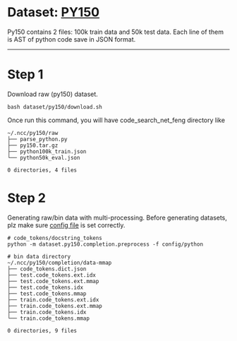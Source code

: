 # Dataset: [PY150](http://files.srl.inf.ethz.ch/data/py150.tar.gz)

Py150 contains 2 files: 100k train data and 50k test data. Each line of them is AST of python code save in JSON format. 

<hr>

# Step 1 
Download raw (py150) dataset.
```shell script
bash dataset/py150/download.sh
```
Once run this command, you will have code_search_net_feng directory like
```shell script
~/.ncc/py150/raw
├── parse_python.py
├── py150.tar.gz
├── python100k_train.json
└── python50k_eval.json

0 directories, 4 files
```

# Step 2
Generating raw/bin data with multi-processing. 
Before generating datasets, plz make sure [config file](./config/python.yml) is set correctly.
```shell script
# code_tokens/docstring_tokens
python -m dataset.py150.completion.preprocess -f config/python
```
```shell script
# bin data directory
~/.ncc/py150/completion/data-mmap
├── code_tokens.dict.json
├── test.code_tokens.ext.idx
├── test.code_tokens.ext.mmap
├── test.code_tokens.idx
├── test.code_tokens.mmap
├── train.code_tokens.ext.idx
├── train.code_tokens.ext.mmap
├── train.code_tokens.idx
└── train.code_tokens.mmap

0 directories, 9 files
```
